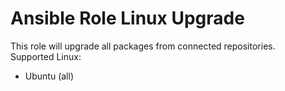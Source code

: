 # Ansible Role Linux Upgrade
This role will upgrade all packages from connected repositories.   
Supported Linux:
- Ubuntu (all)